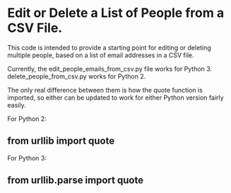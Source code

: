 # Edit or Delete a List of People from a CSV File.

This code is intended to provide a starting point for editing or deleting multiple people, based on a list of email addresses in a CSV file.

Currently, the edit_people_emails_from_csv.py file works for Python 3.
delete_people_from_csv.py works for Python 2.

The only real difference between them is how the quote function is imported, so either can be updated to work for either Python version fairly easily.

For Python 2:
## from urllib import quote

For Python 3:
## from urllib.parse import quote
